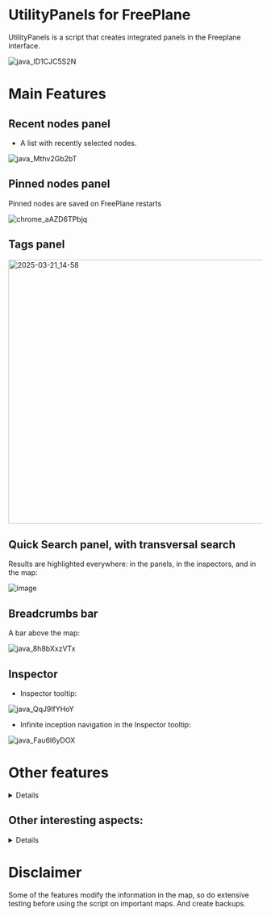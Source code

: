 

# UtilityPanels for FreePlane
UtilityPanels is a script that creates integrated panels in the Freeplane interface.

![java_ID1CJC5S2N](https://github.com/user-attachments/assets/e56b1af7-15e7-4080-8c63-ec02d8f3a65d)



# Main Features

## Recent nodes panel

- A list with recently selected nodes.
  
![java_Mthv2Gb2bT](https://github.com/user-attachments/assets/7f250dfc-7b71-4745-a95c-c283930544f7)


## Pinned nodes panel

Pinned nodes are saved on FreePlane restarts
  
![chrome_aAZD6TPbjq](https://github.com/euu2021/Freeplane_UtilityPanels/assets/77707706/c35baba5-7a97-49d4-b938-acd88ce61cae)

## Tags panel

<img width="524" alt="2025-03-21_14-58" src="https://github.com/user-attachments/assets/eb2fbac3-0705-4c7f-a927-8c28083c9a1c" />

## Quick Search panel, with transversal search

Results are highlighted everywhere: in the panels, in the inspectors, and in the map:

![image](https://github.com/euu2021/Freeplane_UtilityPanels/assets/77707706/00766e42-84a9-4acf-bdaf-4f85b7ac63c8)

## Breadcrumbs bar

A bar above the map:

![java_8h8bXxzVTx](https://github.com/user-attachments/assets/e6b47c1e-2802-4cd0-a598-d083977f20e4)

## Inspector

- Inspector tooltip:

![java_QqJ9lfYHoY](https://github.com/user-attachments/assets/609886fe-cb7c-4a7a-8f01-51cac31b294a)


- Infinite inception navigation in the Inspector tooltip:

![java_Fau6l6yDOX](https://github.com/user-attachments/assets/bc309037-7e2c-4d05-9da9-0e80f35c3b42)


# Other features
<details>

## Drag and Drop operations
It's possible to do drag and drop (move nodes) between itens in the panel, nodes in the map, and vice versa.

![dragff3 borda2](https://github.com/euu2021/Freeplane_UtilityPanels/assets/77707706/e284b3d5-5662-4826-8a49-d37b323578d7)

## Clicking the panel item navigates to the node.

![javaw_UtEw62hVSn](https://github.com/euu2021/Freeplane_UtilityPanels/assets/77707706/ed551399-268f-47bd-a8b8-81703f954db4)

## Tags Panel features
Single click adds the node to selected nodes.

Right click gives the option to remove from selected nodes.

Hoverving over the tags on the panel show the nodes with the tag: 

<img width="417" alt="2025-03-21_17-46" src="https://github.com/user-attachments/assets/43d509f2-9fa5-48b6-8630-5bed4db68ab1" />

Combine tags for the search
<img width="319" alt="2025-03-21_17-47" src="https://github.com/user-attachments/assets/7e3391b6-b9fe-4748-92c5-5fd1617ef253" />


## Settings
Right click on a list item:

<img width="194" alt="2025-03-21_17-48" src="https://github.com/user-attachments/assets/b797c9c9-cd09-44c3-a1b4-84fec2b3a5e7" />


<img width="534" alt="2025-03-21_17-49" src="https://github.com/user-attachments/assets/584a7e73-80f0-4c77-8883-18c9b7decb75" />


## Update Selection
It makes the first inspect be about the selected node. The first inspector has this option in the 3 lines menu:
<img width="173" alt="2025-03-21_17-50" src="https://github.com/user-attachments/assets/68c01502-0597-4155-89ae-09304e487131" />
  
## Hotkeys
Currently:
- Ctrl + F: focus the QuickSearch panel search box
- Ctrl + U: toggles hide and show panels

Can be changed in settings window.

## Transversal Search in QuickSearch panel

Transversal search is a technique that finds relevant nodes not only based on the text they contain, but also by looking at the content of their parent nodes. For example, if you search for the terms "a", "b", and "c", a node with the text "a" might be considered a match if one of its ancestors contains "b" and another contains "c". This means that even if the node itself doesn't include all the search terms, the surrounding context provided by its ancestry is taken into account, yielding more meaningful and flexible search results.

![image](https://github.com/user-attachments/assets/205ecca4-95bf-4a0b-90a0-304013f9f1b5)


When performing a search with multiple terms (for example, "a", "b", and "c"), the algorithm processes each node in the mind map as follows:

1. **Initial Check:** 
   The algorithm first checks if the node's text contains at least one of the search terms. If the node does not contain any of the terms, it is immediately disregarded.

2. **Secondary Verification:** 
   If the node contains at least one search term directly, the algorithm then verifies that every search term that is missing in the node’s text is found in one of its ancestor nodes. In other words, for each term not directly present in the node, the algorithm looks up the node’s parent chain to see if the term appears there.

3. **Match Condition:** 
   The node is considered a match (i.e., a positive result) only if every search term is present either directly in the node or in one of its ancestors.

This approach allows the search function to combine context from a node and its hierarchical position. As a result, a node might be considered relevant if it has partial information, while the remaining search terms are provided by its ancestral context.


## Hide panels

Toggle hide/show panels with Ctrl + U hotkey.

## Freeze Inspectors

The inspectors have a freeze option, so the user can easily do drag and drop operations, or navigate the map while the inspectors stay on screen.

<img width="393" alt="2025-03-21_14-55" src="https://github.com/user-attachments/assets/2cb3bd71-cbb1-4d3b-b1b5-40b9a0c2d673" />


</details>

## Other interesting aspects:
<details>

- The panel follows the active tab

![chrome_6rDGvc0k22](https://github.com/euu2021/Freeplane_UtilityPanels/assets/77707706/5f95de56-da52-4847-9506-ad2004f3c5e5)

- deleting a node in the map, immediately deletes the item in the list:

 ![chrome_Fs2nVtzqKp](https://github.com/euu2021/Freeplane_UtilityPanels/assets/77707706/a642a622-71f4-41c7-bb65-fff36764d095)

 - the nodes get marked with a ⚠️ sign when clicking on them will lead to a Jump Out in the current map view:

![javaw_t0YcE237zu](https://github.com/euu2021/Freeplane_UtilityPanels/assets/77707706/ac451cbb-ac9a-4034-a45f-b462922a8d5f)

- The panels are transparent:

![javaw_2jN2VSzuVX](https://github.com/euu2021/Freeplane_UtilityPanels/assets/77707706/b794fe6b-8fa7-4b25-99f6-d2a2e7b19073)

- Panels autoexpand on mouse hover:
  
![java_yDJOmoi0pM](https://github.com/user-attachments/assets/62a33efc-0d9d-483f-ad6f-f4f7945f951b)

- Panels autosizing according to the size of the Freeplane window:

![SKdsOzKgIy](https://github.com/user-attachments/assets/aeecc029-bb00-4ebf-a614-c6902049c800)

Proportions can be changed in settings window.

- Text autosizing in inspector (notice that the size is smaller when the text is longer, in order to try to fit the maximum ammount of text)

![java_ggp6aUZLfC](https://github.com/user-attachments/assets/2e09bd1f-053e-4599-b984-6c82f809febc)

Minimum and maximum sizes be changed in settings window.

- Right to left (RTL) text orientation

Can be activated in settings window.

- Auto position (to avoid overlap with the selected node):

![java_KQbwI5AUzb](https://github.com/user-attachments/assets/4a9e8e4d-8549-49d1-95c2-c33f6e9c6dcc)


</details>



# Disclaimer

Some of the features modify the information in the map, so do extensive testing before using the script on important maps. And create backups.
